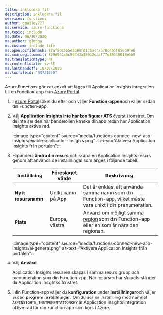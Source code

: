 ```yaml
---
title: inkludera fil
description: inkludera fil
services: functions
author: ggailey777
ms.service: azure-functions
ms.topic: include
ms.date: 06/10/2020
ms.author: glenga
ms.custom: include file
ms.openlocfilehash: 87af50c5b5e5b69fd175ac4a570c4b6f659b97e6
ms.sourcegitcommit: 829d951d5c90442a38012daaf77e86046018e5b9
ms.translationtype: MT
ms.contentlocale: sv-SE
ms.lasthandoff: 10/09/2020
ms.locfileid: "84731050"
---
```

Azure Functions gör det enkelt att lägga till Application Insights integration till en Function-app från [Azure Portal].

1. I [Azure Portal][Azure Portal]söker du efter och väljer **Function-appen**och väljer sedan din Function-app. 

1. Välj **Application Insights inte har kon figurer ATS** överst i fönstret. Om du inte ser den här banderollen kanske din app redan har Application Insights aktive rad.

    :::image type="content" source="media/functions-connect-new-app-insights/enable-application-insights.png" alt-text="Aktivera Application Insights från portalen":::

1. Expandera **ändra din resurs** och skapa en Application Insights resurs genom att använda de inställningar som anges i följande tabell.  

    | Inställning      | Föreslaget värde  | Beskrivning                                        |
    | ------------ |  ------- | -------------------------------------------------- |
    | **Nytt resursnamn** | Unikt namn på App | Det är enklast att använda samma namn som din Function-app, vilket måste vara unikt i din prenumeration. | 
    | **Plats** | Europa, västra | Använd om möjligt samma [region](https://azure.microsoft.com/regions/) som din Function-app eller en som är nära den regionen. |

    :::image type="content" source="media/functions-connect-new-app-insights/ai-general.png" alt-text="Aktivera Application Insights från portalen":::

1. Välj **Använd**. 

   Application Insights resursen skapas i samma resurs grupp och prenumeration som din Function-app. När resursen har skapats stänger du Application Insightss fönstret.

1. I din Function-app väljer du **konfiguration** under **Inställningar**och väljer sedan **program inställningar**. Om du ser en inställning med namnet `APPINSIGHTS_INSTRUMENTATIONKEY` är Application Insights integration aktive rad för din Function-app som körs i Azure.

[Azure Portal]: https://portal.azure.com
